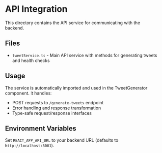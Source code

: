 # API Integration

This directory contains the API service for communicating with the backend.

## Files

- `tweetService.ts` - Main API service with methods for generating tweets and health checks

## Usage

The service is automatically imported and used in the TweetGenerator component. It handles:

- POST requests to `/generate-tweets` endpoint
- Error handling and response transformation
- Type-safe request/response interfaces

## Environment Variables

Set `REACT_APP_API_URL` to your backend URL (defaults to `http://localhost:3001`).
